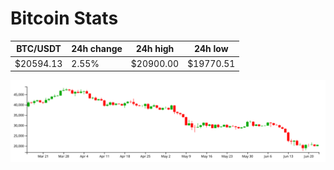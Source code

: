 # Bitcoin Stats

BTC/USDT|24h change|24h high|24h low|
|---|---|---|---|
|$20594.13|2.55%|$20900.00|$19770.51|

<img src="./chart.svg">
